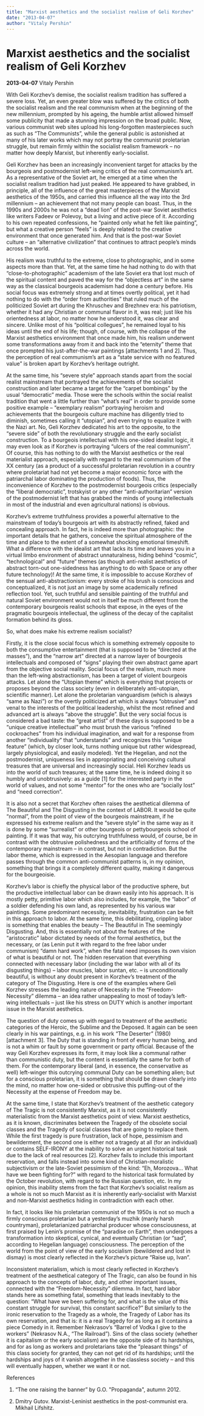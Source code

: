 ```yaml
---
title: "Marxist aesthetics and the socialist realism of Geli Korzhev"
date: "2013-04-07"
author: "Vitaly Pershin"
---
```


# Marxist aesthetics and the socialist realism of Geli Korzhev

**2013-04-07** Vitaly Pershin

With Geli Korzhev’s demise, the socialist realism tradition has suffered a severe loss. Yet, an even greater blow was suffered by the critics of both the socialist realism and the real communism when at the beginning of the new millennium, prompted by his ageing, the humble artist allowed himself some publicity that made a stunning impression on the broad public. Now, various communist web sites upload his long-forgotten masterpieces such as such as “The Communists”, while the general public is astonished at many of his later works which may not portray the communist proletarian struggle, but remain firmly within the socialist realism framework – no matter how deeply Marxist, but inherently early-socialist.

Geli Korzhev has been an increasingly inconvenient target for attacks by the bourgeois and postmodernist left-wing critics of the real communism’s art. As a representative of the Soviet art, he emerged at a time when the socialist realism tradition had just peaked. He appeared to have grabbed, in principle, all of the influence of the great masterpieces of the Marxist aesthetics of the 1950s, and carried this influence all the way into the 3rd millennium – an achievement that not many people can boast. Thus, in the 1990s and 2000s he was not a “dead lion” of the post-war Soviet aesthetics like writers Fadeev or Polevoy, but a living and active piece of it. According to his own repeated confessions, he “painted only what he felt like painting”, but what a creative person “feels” is deeply related to the creative environment that once generated him. And that is the post-war Soviet culture – an “alternative civilization” that continues to attract people’s minds across the world.

His realism was truthful to the extreme, close to photographic, and in some aspects more than that. Yet, at the same time he had nothing to do with that “close-to-photographic” academism of the late Soviet era that lost much of the spiritual content and paved the way for the “objectless art” in the same way as the classical bourgeois academism had done a century before. His social focus was extremely strong and at times overtly political, yet it had nothing to do with the “order from authorities” that ruled much of the politicized Soviet art during the Khruschev and Brezhnev era: his patriotism, whether it had any Christian or communal flavor in it, was real; just like his orientedness at labor, no matter how he understood it, was clear and sincere. Unlike most of his “political collegues”, he remained loyal to his ideas until the end of his life; though, of course, with the collapse of the Marxist aesthetics environment that once made him, his realism underwent some transformations away from it and back into the “eternity” theme that once prompted his just-after-the-war paintings [attachments 1 and 2]. Thus, the perception of real communism’s art as a “state service with no featured value” is broken apart by Korzhev’s heritage outright.

At the same time, his “severe style” approach stands apart from the social realist mainstream that portrayed the achievements of the socialist construction and later became a target for the “carpet bombings” by the usual “democratic” media. Those were the schools within the social realist tradition that went a little further than “what’s real” in order to provide some positive example – “exemplary realism” portraying heroism and achievements that the bourgeois culture machine has diligently tried to diminish, sometimes calling it “utopian”, and even trying to equalize it with the Nazi art. No, Geli Korzhev dedicated his art to the opposite, to the “severe side” of both the revolutionary struggle and the early socialist construction. To a bourgeois intellectual with his one-sided idealist logic, it may even look as if Korzhev is portraying “ulcers of the real communism”. Of course, this has nothing to do with the Marxist aesthetics or the real materialist approach, especially with regard to the real communism of the XX century (as a product of a successful proletarian revolution in a country where proletariat had not yet become a major economic force with the patriarchal labor dominating the production of foods). Thus, the inconvenience of Korzhev to the postmodernist bourgeois critics (especially the “liberal democratic”, trotskyist or any other “anti-authoritarian” version of the postmodernist left that has grabbed the minds of young intellectuals in most of the industrial and even agricultural nations) is obvious.

Korzhev’s extreme truthfulness provides a powerful alternative to the mainstream of today’s bourgeois art with its abstractly refined, faked and concealing approach. In fact, he is indeed more than photographic: the important details that he gathers, conceive the spiritual atmosphere of the time and place to the extent of a somewhat shocking emotional timeshift. What a difference with the idealist art that lacks its time and leaves you in a virtual limbo environment of abstract unnaturalness, hiding behind “cosmic”, “technological” and “future” themes (as though anti-realist aesthetics of abstract torn-out one-sidedness has anything to do with Space or any other future technology)! At the same time, it is impossible to accuse Korzhev of the sensual anti-abstractionism: every stroke of his brush is conscious and conceptualized, it is not just an image by some academically refined reflection tool. Yet, such truthful and sensible painting of the truthful and natural Soviet environment would not in itself be much different from the contemporary bourgeois realist schools that expose, in the eyes of the pragmatic bourgeois intellectual, the ugliness of the decay of the capitalist formation behind its gloss.

So, what does make his extreme realism socialist?

Firstly, it is the close social focus which is something extremely opposite to both the consumptive entertainment (that is supposed to be “directed at the masses”), and the “narrow art” directed at a narrow layer of bourgeois intellectuals and composed of “signs” playing their own abstract game apart from the objective social reality. Social focus of the realism, much more than the left-wing abstractionism, has been a target of violent bourgeois attacks. Let alone the “Utopian theme” which is everything that projects or proposes beyond the class society (even in deliberately anti-utopian, scientific manner). Let alone the proletarian vanguardism (which is always “same as Nazi”) or the overtly politicized art which is always “obtrusive” and venal to the interests of the political leadership, whilst the most refined and advanced art is always “above the struggle”. But the very social focus is considered a bad taste: the “great artist” of these days is supposed to be a “unique creative intellectual” who must brush the various “refined cockroaches” from his individual imagination, and wait for a response from another “individuality” that “understands” and recognizes this “unique feature” (which, by closer look, turns nothing unique but rather widespread, largely physiological, and easily modeled). Yet the Hegelian, and not the postmodernist, uniqueness lies in appropriating and conceiving cultural treasures that are universal and increasingly social. Heli Korzhev leads us into the world of such treasures; at the same time, he is indeed doing it so humbly and unobtrusively: as a guide [1] for the interested party in the world of values, and not some “mentor” for the ones who are “socially lost” and “need correction”.

It is also not a secret that Korzhev often raises the aesthetical dilemma of The Beautiful and The Disgusting in the context of LABOR. It would be quite “normal”, from the point of view of the bourgeois mainstream, if he expressed his extreme realism and the “severe style” in the same way as it is done by some “surrealist” or other bourgeois or pettybourgeois school of painting. If it was that way, his outcrying truthfulness would, of course, be in contrast with the obtrusive polishedness and the artificiality of forms of the contemporary mainstream – in contrast, but not in contradiction. But the labor theme, which is expressed in the Aesopian language and therefore passes through the common anti-communist patterns is, in my opinion, something that brings it a completely different quality, making it dangerous for the bourgeoisie.

Korzhev’s labor is chiefly the physical labor of the productive sphere, but the productive intellectual labor can be drawn easily into his approach. It is mostly petty, primitive labor which also includes, for example, the “labor” of a soldier defending his own land, as represented by his various war paintings. Some predominant necessity, inevitability, frustration can be felt in this approach to labor. At the same time, this debilitating, crippling labor is something that enables the beauty – The Beautiful in The seemingly Disgusting. And, this is essentially not about the features of the “aristocratic” labor dictated by needs of the formal aesthetics, but the necessary, or (as Lenin put it with regard to the free labor under communism) “damn hard work”, when the fatal need imposes its own vision of what is beautiful or not. The hidden reservation that everything connected with necessary labor (including the war labor with all of its disgusting things) – labor muscles, labor suntan, etc. – is unconditionally beautiful, is without any doubt present in Korzhev’s treatment of the category of The Disgusting. Here is one of the examples where Geli Korzhev stresses the leading nature of Necessity in the “Freedom-Necessity” dilemma – an idea rather unappealing to most of today’s left-wing intellectuals – just like his stress on DUTY which is another important issue in the Marxist aesthetics.

The question of duty comes up with regard to treatment of the aesthetic categories of the Heroic, the Sublime and the Deposed. It again can be seen clearly in his war paintings, e.g. in his work “The Deserter” (1980) [attachment 3]. The Duty that is standing in front of every human being, and is not a whim or fault by some government or party official. Because of the way Geli Korzhev expresses its form, it may look like a communal rather than communistic duty, but the content is essentially the same for both of them. For the contemporary liberal (and, in essence, the conservative as well) left-winger this outcrying communal Duty can be something alien; but for a conscious proletarian, it is something that should be drawn clearly into the mind, no matter how one-sided or obtrusive this puffing-out of the Necessity at the expense of Freedom may be.

At the same time, I state that Korzhev’s treatment of the aesthetic category of The Tragic is not consistently Marxist, as it is not consistently materialistic from the Marxist aesthetics point of view. Marxist aesthetics, as it is known, discriminates between the Tragedy of the obsolete social classes and the Tragedy of social classes that are going to replace them. While the first tragedy is pure frustration, lack of hope, pessimism and bewilderment, the second one is either not a tragedy at all (for an individual) or contains SELF-IRONY at the inability to solve an urgent historical task due to the lack of real resources [2]. Korzhev fails to include this important reservation, and falls instead into some kind of Christian-moralistic subjectivism or the late-Soviet pessimism of the kind: “Eh, Morozova… What have we been fighting for?” with regard to the historical task formulated by the October revolution, with regard to the Russian question, etc. In my opinion, this inability stems from the fact that Korzhev’s socialist realism as a whole is not so much Marxist as it is inherently early-socialist with Marxist and non-Marxist aesthetics hiding in contradiction with each other.

In fact, it looks like his proletarian communist of the 1950s is not so much a firmly conscious proletarian but a yesterday’s muzhik (manly harsh countryman), proletarianized patriarchal producer whose consciousness, at first praised by Lenin’s promise of the “paradise on Earth”, then undergoes a transformation into skeptical, cynical, and eventually Christian (or “sad”, according to Hegelian language) consciousness. The perception of the world from the point of view of the early socialism (bewildered and lost in dismay) is most clearly reflected in the Korzhev’s picture “Raise up, Ivan”.

Inconsistent materialism, which is most clearly reflected in Korzhev’s treatment of the aesthetical category of The Tragic, can also be found in his approach to the concepts of labor, duty, and other important issues, connected with the “Freedom-Necessity” dilemma. In fact, hard labor stands here as something fatal, something that leads inevitably to the question: “What have we been suffering for, and what is the value of this constant struggle for survival, this constant sacrifice?” But similarly to the ironic reservation to the Tragedy as a whole, the Tragedy of Labor has its own reservation, and that is: it is a real Tragedy for as long as it contains a piece Comedy in it. Remember Nekrasov’s “Barrel of Vodka I give to the workers” (Nekrasov N.A., “The Railroad”). Sins of the class society (whether it is capitalism or the early socialism) are the opposite side of its hardships, and for as long as workers and proletarians take the “pleasant things” of this class society for granted, they can not get rid of its hardships; until the hardships and joys of it vanish altogether in the classless society – and this will eventually happen, whether we want it or not.

References

1. “The one raising the banner” by G.O. "Propaganda", autumn 2012.

2. Dmitry Gutov. Marxist-Leninist aesthetics in the post-communist era. Mikhail Lifshitz.